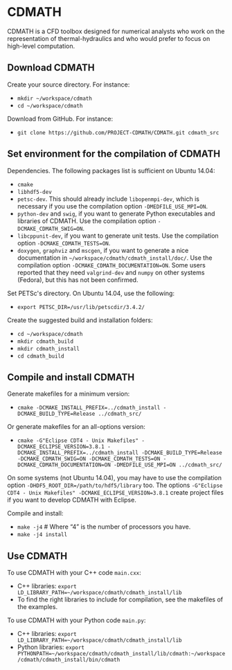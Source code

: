 CDMATH
======

CDMATH is a CFD toolbox designed for numerical analysts who work on the representation of thermal-hydraulics and who would prefer to focus on high-level computation.


Download CDMATH
---------------
Create your source directory. For instance:
* `mkdir ~/workspace/cdmath`
* `cd ~/workspace/cdmath`

Download from GitHub. For instance:
* `git clone https://github.com/PROJECT-CDMATH/CDMATH.git cdmath_src`



Set environment for the compilation of CDMATH
---------------------------------------------
Dependencies. The following packages list is sufficient on Ubuntu 14.04:
 - `cmake`
 - `libhdf5-dev`
 - `petsc-dev`. This should already include `libopenmpi-dev`, which is necessary if you use the compilation option `-DMEDFILE_USE_MPI=ON`.
 - `python-dev` and `swig`, if you want to generate Python executables and libraries of CDMATH. Use the compilation option `-DCMAKE_CDMATH_SWIG=ON`.
 - `libcppunit-dev`, if you want to generate unit tests. Use the compilation option `-DCMAKE_CDMATH_TESTS=ON`.
 - `doxygen`, `graphviz` and `mscgen`, if you want to generate a nice documentation in `~/workspace/cdmath/cdmath_install/doc/`. Use the compilation option `-DCMAKE_CDMATH_DOCUMENTATION=ON`.
Some users reported that they need `valgrind-dev` and `numpy` on other systems (Fedora), but this has not been confirmed.

Set PETSc's directory. On Ubuntu 14.04, use the following:
* `export PETSC_DIR=/usr/lib/petscdir/3.4.2/`

Create the suggested build and installation folders:
* `cd ~/workspace/cdmath`
* `mkdir cdmath_build`
* `mkdir cdmath_install`
* `cd cdmath_build`


Compile and install CDMATH
--------------------------
Generate makefiles for a minimum version:
* `cmake -DCMAKE_INSTALL_PREFIX=../cdmath_install -DCMAKE_BUILD_TYPE=Release ../cdmath_src/`

Or generate makefiles for an all-options version:
* `cmake -G"Eclipse CDT4 - Unix Makefiles" -DCMAKE_ECLIPSE_VERSION=3.8.1 -DCMAKE_INSTALL_PREFIX=../cdmath_install -DCMAKE_BUILD_TYPE=Release -DCMAKE_CDMATH_SWIG=ON -DCMAKE_CDMATH_TESTS=ON -DCMAKE_CDMATH_DOCUMENTATION=ON -DMEDFILE_USE_MPI=ON ../cdmath_src/`

On some systems (not Ubuntu 14.04), you may have to use the compilation option `-DHDF5_ROOT_DIR=/path/to/hdf5/library` too. The options `-G"Eclipse CDT4 - Unix Makefiles" -DCMAKE_ECLIPSE_VERSION=3.8.1` create project files if you want to develop CDMATH with Eclipse.

Compile and install:
* `make -j4` # Where “4” is the number of processors you have.
* `make -j4 install`


Use CDMATH
----------
To use CDMATH with your C++ code `main.cxx`:
 * C++ libraries: `export LD_LIBRARY_PATH=~/workspace/cdmath/cdmath_install/lib`
 * To find the right libraries to include for compilation, see the makefiles of the examples.

To use CDMATH with your Python code `main.py`:
 * C++ libraries: `export LD_LIBRARY_PATH=~/workspace/cdmath/cdmath_install/lib`
 * Python libraries: `export PYTHONPATH=~/workspace/cdmath/cdmath_install/lib/cdmath:~/workspace/cdmath/cdmath_install/bin/cdmath`


